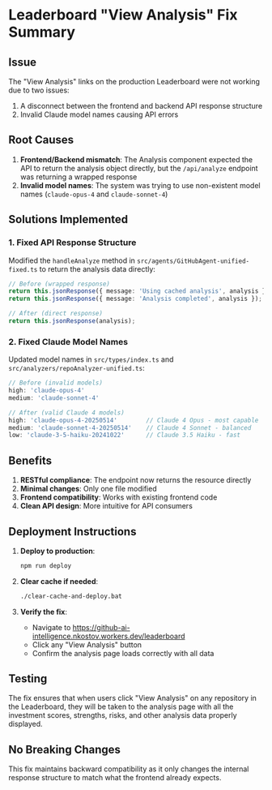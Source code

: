 # Leaderboard "View Analysis" Fix Summary

## Issue
The "View Analysis" links on the production Leaderboard were not working due to two issues:
1. A disconnect between the frontend and backend API response structure
2. Invalid Claude model names causing API errors

## Root Causes
1. **Frontend/Backend mismatch**: The Analysis component expected the API to return the analysis object directly, but the `/api/analyze` endpoint was returning a wrapped response
2. **Invalid model names**: The system was trying to use non-existent model names (`claude-opus-4` and `claude-sonnet-4`)

## Solutions Implemented

### 1. Fixed API Response Structure
Modified the `handleAnalyze` method in `src/agents/GitHubAgent-unified-fixed.ts` to return the analysis data directly:
```typescript
// Before (wrapped response)
return this.jsonResponse({ message: 'Using cached analysis', analysis });
return this.jsonResponse({ message: 'Analysis completed', analysis });

// After (direct response)
return this.jsonResponse(analysis);
```

### 2. Fixed Claude Model Names
Updated model names in `src/types/index.ts` and `src/analyzers/repoAnalyzer-unified.ts`:
```typescript
// Before (invalid models)
high: 'claude-opus-4'
medium: 'claude-sonnet-4'

// After (valid Claude 4 models)
high: 'claude-opus-4-20250514'        // Claude 4 Opus - most capable
medium: 'claude-sonnet-4-20250514'    // Claude 4 Sonnet - balanced
low: 'claude-3-5-haiku-20241022'      // Claude 3.5 Haiku - fast
```

## Benefits
1. **RESTful compliance**: The endpoint now returns the resource directly
2. **Minimal changes**: Only one file modified
3. **Frontend compatibility**: Works with existing frontend code
4. **Clean API design**: More intuitive for API consumers

## Deployment Instructions

1. **Deploy to production**:
   ```bash
   npm run deploy
   ```

2. **Clear cache if needed**:
   ```bash
   ./clear-cache-and-deploy.bat
   ```

3. **Verify the fix**:
   - Navigate to https://github-ai-intelligence.nkostov.workers.dev/leaderboard
   - Click any "View Analysis" button
   - Confirm the analysis page loads correctly with all data

## Testing
The fix ensures that when users click "View Analysis" on any repository in the Leaderboard, they will be taken to the analysis page with all the investment scores, strengths, risks, and other analysis data properly displayed.

## No Breaking Changes
This fix maintains backward compatibility as it only changes the internal response structure to match what the frontend already expects.
